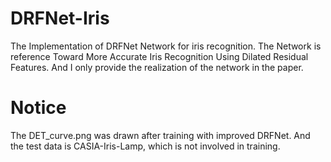 # DRFNet-Iris
The Implementation of DRFNet Network for iris recognition. The Network is reference Toward More Accurate Iris Recognition Using Dilated Residual Features. And I only provide the realization of the network in the paper.

# Notice
The DET_curve.png was drawn after training with improved DRFNet. And the test data is CASIA-Iris-Lamp, which is not involved in training.
